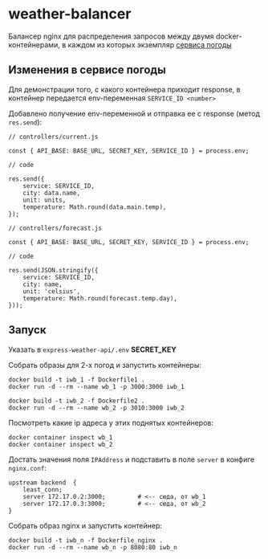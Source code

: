 # weather-balancer
Балансер nginx для распределения запросов между двумя docker-контейнерами, в каждом из которых экземпляр [сервиса погоды](https://github.com/SerBEEan/express-weather-api "express-weather-api") 

## Изменения в сервисе погоды
Для демонстрации того, с какого контейнера приходит response, в контейнер передается env-переменная `SERVICE_ID <number>`

Добавлено получение env-переменной и отправка ее с response (метод `res.send`):
```
// controllers/current.js

const { API_BASE: BASE_URL, SECRET_KEY, SERVICE_ID } = process.env;

// code

res.send({
    service: SERVICE_ID,
    city: data.name,
    unit: units,
    temperature: Math.round(data.main.temp),
});
```

```
// controllers/forecast.js

const { API_BASE: BASE_URL, SECRET_KEY, SERVICE_ID } = process.env;

// code

res.send(JSON.stringify({
    service: SERVICE_ID,
    city: name,
    unit: 'celsius',
    temperature: Math.round(forecast.temp.day),
}));
```

## Запуск
Указать в `express-weather-api/.env` **SECRET_KEY**

Собрать образы для 2-х погод и запустить контейнеры:
```
docker build -t iwb_1 -f Dockerfile1 .
docker run -d --rm --name wb_1 -p 3000:3000 iwb_1
```
```
docker build -t iwb_2 -f Dockerfile2 .
docker run -d --rm --name wb_2 -p 3010:3000 iwb_2
```

Посмотреть какие ip адреса у этих поднятых контейнеров:
```
docker container inspect wb_1
docker container inspect wb_2
```

Достать значения поля `IPAddress` и подставить в поле `server` в конфиге `nginx.conf`:
```
upstream backend  {
    least_conn;
    server 172.17.0.2:3000;         # <-- сюда, от wb_1
    server 172.17.0.3:3000;         # <-- сюда, от wb_2
}
```

Собрать образ nginx и запустить контейнер:
```
docker build -t iwb_n -f Dockerfile_nginx .
docker run -d --rm --name wb_n -p 8080:80 iwb_n
```

